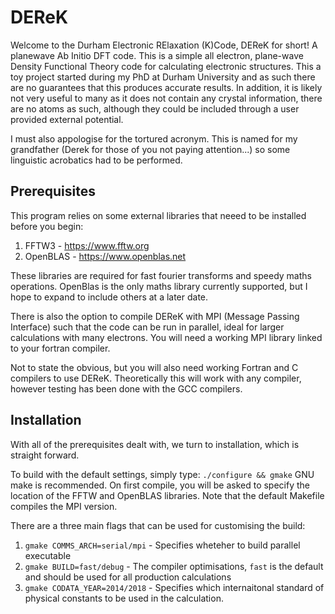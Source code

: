 DEReK
=====

Welcome to the Durham Electronic RElaxation (K)Code, DEReK for short! A planewave Ab Initio DFT code.
This is a simple all electron, plane-wave Density Functional Theory code for calculating electronic structures. This a toy project started during my PhD at Durham University and as such there are no guarantees that this produces accurate results. In addition, it is likely not very useful to many as it does not contain any crystal information, there are no atoms as such, although they could be included through a user provided external potential.

I must also appologise for the tortured acronym. This is named for my grandfather (Derek for those of you not paying attention...) so some linguistic acrobatics had to be performed.

Prerequisites
-------------

This program relies on some external libraries that neeed to be installed before you begin:
1) FFTW3 - https://www.fftw.org
2) OpenBLAS - https://www.openblas.net

These libraries are required for fast fourier transforms and speedy maths operations. OpenBlas is the only maths library currently supported, but I hope to expand to include others at a later date.

There is also the option to compile DEReK with MPI (Message Passing Interface) such that the code can be run in parallel, ideal for larger calculations with many electrons. You will need a working MPI library linked to your fortran compiler.

Not to state the obvious, but you will also need working Fortran and C compilers to use DEReK. Theoretically this will work with any compiler, however testing has been done with the GCC compilers.

Installation
------------

With all of the prerequisites dealt with, we turn to installation, which is straight forward. 

To build with the default settings, simply type: 
```./configure && gmake```
GNU make is recommended. On first compile, you will be asked to specify the location of the FFTW and OpenBLAS libraries. Note that the default Makefile compiles the MPI version. 

There are a three main flags that can be used for customising the build: 
1)  ```gmake COMMS_ARCH=serial/mpi``` - Specifies wheteher to build parallel executable 
2)  ```gmake BUILD=fast/debug``` - The compiler optimisations, ```fast``` is the default and should be used for all production calculations 
3)  ```gmake CODATA_YEAR=2014/2018``` - Specifies which internaitonal standard of physical constants to be used in the calculation. 







